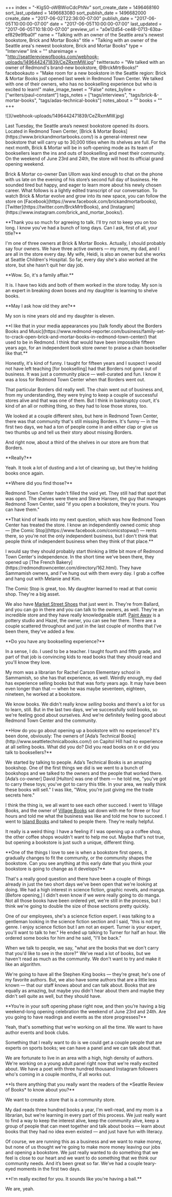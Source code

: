 +++
index = "-KlgS0-oWBWioCdcPhNv"
sort_create_date = 1496468160
sort_last_updated = 1496683080
sort_publish_date = 1496682000
create_date = "2017-06-02T22:36:00-07:00"
publish_date = "2017-06-05T10:00:00-07:00"
date = "2017-06-05T10:00:00-07:00"
last_updated = "2017-06-05T10:18:00-07:00"
preview_url = "a0e12d54-ce48-0713-63ba-ef829e9fba0f"
name = "Talking with an owner of the Seattle area's newest bookstore, Brick and Mortar Books"
title = "Talking with an owner of the Seattle area's newest bookstore, Brick and Mortar Books"
type = "Interview"
link = ""
shareimage = "http://seattlereviewofbooks.com/webhook-uploads/1496442471839/CeZRxmMW.jpg"
twitterauto = "We talked with an owner of Redmond's brand-new bookstore, @BrckMrtrBooks!"
facebookauto = "Make room for a new bookstore in the Seattle region: Brick & Mortar Books just opened last week in Redmond Town Center. We talked with one of their owners, who has no bookselling experience but who is excited to learn!"
make_image_tweet = "False"
notes_byline = ["writers/paul-constant"]
tags_notes = ["tags/interviews", "tags/brick-&amp;-mortar-books", "tags/adas-technical-books"]
notes_about = ""
books = ""
+++
<p class="image-left">![](/webhook-uploads/1496442471839/CeZRxmMW.jpg)</p>

<p class="intro">Last Tuesday, the Seattle area’s newest bookstore opened its doors. Located in Redmond Town Center, [Brick & Mortar Books](https://www.brickandmortarbooks.com/) is a general-interest new bookstore that will carry up to 30,000 titles when its shelves are full. For the next month, Brick & Mortar will be in soft-opening mode as its team of booksellers learn the ins and outs of bookselling and meet their community. On the weekend of June 23rd and 24th, the store will host its official grand opening weekend.</p>

<p class="intro">Brick & Mortar co-owner Dan Ullom was kind enough to chat on the phone with us late on the evening of his store’s second full day of business. He sounded tired but happy, and eager to learn more about his newly chosen career. What follows is a lightly edited transcript of our conversation. To watch Brick & Mortar evolve and grow into its new space, you can follow the store on [Facebook](https://www.facebook.com/brickandmortarbooks), [Twitter](https://twitter.com/BrckMrtrBooks), and [Instagram](https://www.instagram.com/brick_and_mortar_books/).</p>

<p class="noindent">**Thank you so much for agreeing to talk. I'll try not to keep you on too long. I know you've had a bunch of long days. Can I ask, first of all, your title?**</p>

<p class="noindent">I'm one of three owners at Brick & Mortar Books. Actually, I should probably say four owners. We have three active owners — my mom, my dad, and I are all in the store every day. My wife, Heidi, is also an owner but she works at Seattle Children's Hospital. So far, every day she's also worked at the store, but she hasn't quit her day job.</p>

<p class="noindent">**Wow. So, it's a family affair.**</p>

<p class="noindent">It is. I have two kids and both of them worked in the store today. My son is an expert in breaking down boxes and my daughter is learning to shelve books.</p>

<p class="noindent">**May I ask how old they are?**</p>

<p class="noindent">My son is nine years old and my daughter is eleven.</p>

<p class="noindent">**I like that in your media appearances you [talk fondly about the Borders Books and Music](https://www.redmond-reporter.com/business/family-set-to-crack-open-brick-and-mortar-books-in-redmond-town-center/) that used to be in Redmond. I think that would have been impossible fifteen years ago, for an independent book store owner to praise a chain bookseller like that.**</p>

<p class="noindent">Honestly, it's kind of funny. I taught for fifteen years and I suspect I would not have left teaching [for bookselling] had that Borders not gone out of business. It was just a community place —  well-curated and fun. I know it was a loss for Redmond Town Center when that Borders went out.</p>

That particular Borders did really well. The chain went out of business and, from my understanding, they were trying to keep a couple of successful stores alive and that was one of them. But I think in bankruptcy court, it's kind of an all or nothing thing, so they had to lose those stores, too. 

We looked at a couple different sites, but here in Redmond Town Center, there was that community that's still missing Borders. It's funny — in the first two days, we had a ton of people come in and either clap or give us two thumbs up and tell us their story about missing Borders. 

And right now, about a third of the shelves in our store are from that Borders.

<p class="noindent">**Really?**</p>

<p class="noindent">Yeah. It took a lot of dusting and a lot of cleaning up, but they're holding books once again.</p>

<p class="noindent">**Where did you find those?**</p>

<p class="noindent">Redmond Town Center hadn't filled the void yet. They still had that spot that was open. The shelves were there and Steve Hansen, the guy that manages Redmond Town Center, said "if you open a bookstore, they're yours. You can have them."</p>

<p class="noindent">**That kind of leads into my next question, which was how Redmond Town Center has treated the store. I know an independently owned comic shop  — [the Comic Stop](https://www.facebook.com/comicstopwa/) — rents there, so you're not the only independent business, but I don't think that people think of independent business when they think of that place.**</p>

<p class="noindent">I would say they should probably start thinking a little bit more of Redmond Town Center's independence. In the short time we've been there, they opened up [The French Bakery](https://redmondtowncenter.com/directory/162.html). They have Sammamish owners, and I’ve hung out with them every day. I grab a coffee and hang out with Melanie and Kim.</p>

The Comic Stop is great, too. My daughter learned to read at that comic shop. They're a big asset.

We also have [Market Street Shoes](http://marketstreetshoes.com/) that just went in. They're from Ballard, and you can go in there and you can talk to the owners, as well. They're an incredible store and they have really knowledgeable staff. [Paint Away](https://paintawaynow.com/our-studio/) is a pottery studio and Hazel, the owner, you can see her there. There are a couple scattered throughout and just in the last couple of months that I've been there, they've added a few.

<p class="noindent">**Do you have any bookselling experience?**</p>

<p class="noindent">In a sense, I do. I used to be a teacher. I taught fourth and fifth grade, and part of that job is convincing kids to read books that they should read and you'll know they love.</p>

My mom was a librarian for Rachel Carson Elementary school in Sammamish, so she has that experience, as well. Weirdly enough, my dad has experience selling books but that was forty years ago. It may have been even longer than that — when he was maybe seventeen, eighteen, nineteen, he worked at a bookstore. 

We know books. We didn't really know *selling* books and there's a lot for us to learn, still. But in the last two days, we've successfully sold books, so we're feeling good about ourselves. And we're definitely feeling good about Redmond Town Center and the community.

<p class="noindent">**How do you go about opening up a bookstore with no experience? It's been done, obviously: The owners of [Ada’s Technical Books](http://www.seattletechnicalbooks.com/) on Capitol Hill had no experience at all selling books. What did you do? Did you read books on it or did you talk to booksellers?**</p>

<p class="noindent">We started by talking to people. Ada’s Technical Books is an amazing bookshop. One of the first things we did is we went to a bunch of bookshops and we talked to the owners and the people that worked there. [Ada’s co-owner] David [Hulton] was one of them — he told me, "you've got to carry these toys; you've got to carry this title. In your area, we really think these books will sell." I was like, "Wow, you're just giving me the trade secrets here."</p>

I think the thing is, we all want to see each other succeed. I went to Village Books, and the owner of [Village Books](http://www.villagebooks.com/) sat down with me for three or four hours and told me what the business was like and told me how to succeed. I went to [Island Books](http://www.mercerislandbooks.com/) and talked to people there. They're really helpful.

 It really is a weird thing: I have a feeling if I was opening up a coffee shop, the other coffee shops wouldn't want to help me out. Maybe that's not true, but opening a bookstore is just such a unique, different thing.

<p class="noindent">**One of the things I love to see is when a bookstore first opens, it gradually changes to fit the community, or the community shapes the bookstore. Can you see anything at this early date that you think your bookstore is going to change as it develops?**</p>

<p class="noindent">That's a really good question and there have been a couple of things already in just the two short days we've been open that we're looking at doing. We had a high interest in science fiction, graphic novels, and manga. [Before opening,] I didn't even know if we were really going to do manga. Not all those books have been ordered yet, we're still in the process, but I think we're going to double the size of those sections pretty quickly.</p>

One of our employees, she's a science fiction expert. I was talking to a gentleman looking in the science fiction section and I said, “this is not my genre. I enjoy science fiction but I am not an expert. Turner is your expert, you'll want to talk to her." He ended up talking to Turner for half an hour. We ordered some books for him and he said, "I'll be back."

When we talk to people, we say, "what are the books that we don't carry that you'd like to see in the store?" We've read a lot of books, but we haven't read as much as the community. We don't want to try and make it like an algorithm. 

We're going to have all the Stephen King books — they’re great; he's one of my favorite authors. But, we also have some authors that are a little less known — that our staff knows about and can talk about. Books that are equally as amazing, but maybe you didn't hear about them and maybe they didn't sell quite as well, but they should have.

<p class="noindent">**You’re in your soft opening phase right now, and then you’re having a big weekend-long opening celebration the weekend of June 23rd and 24th. Are you going to have readings and events as the store progresses?**</p>

<p class="noindent">Yeah, that's something that we're working on all the time. We want to have author events and book clubs.</p>

Something that I really want to do is we could get a couple people that are experts on sports books; we can have a panel and we can talk about that.

We are fortunate to live in an area with a high, high density of authors. We're working on a young adult panel right now that we're really excited about. We have a poet with three hundred thousand Instagram followers who's coming in a couple months, if all works out. 

<p class="noindent">**Is there anything that you really want the readers of the *Seattle Review of Books* to know about you?**</p>

<p class="noindent">We want to create a store that is a community store.</p>

<p class="noindent">My dad reads three hundred books a year, I'm well-read, and my mom is a librarian, but we're learning in every part of this process. We just really want to find a way to keep the interest alive, keep the community alive, keep a group of people that can meet together and talk about books — learn about books that they had no idea even existed — and just have fun with literacy.</p>

Of course, we are running this as a business and we want to make money, but none of us thought we're going to make more money leaving our jobs and opening a bookstore. We just really wanted to do something that we feel is close to our heart and we want to do something that we think our community needs. And it’s been great so far. We’ve had a couple teary-eyed moments in the first two days.

<p class="noindent">**I'm really excited for you. It sounds like you're having a ball.**</p>

<p class="noindent">We are, yeah.</p>
